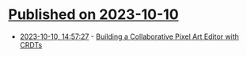 # [Published on 2023-10-10](index.md)

* [2023-10-10, 14:57:27](https://lobste.rs/s/sql9r9/building_collaborative_pixel_art_editor) - [Building a Collaborative Pixel Art Editor with CRDTs](https://jakelazaroff.com/words/building-a-collaborative-pixel-art-editor-with-crdts/)
